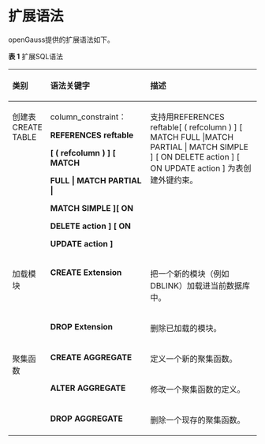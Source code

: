 # 扩展语法

openGauss提供的扩展语法如下。

**表 1**  扩展SQL语法

<a name="zh-cn_topic_0283137193_zh-cn_topic_0237122204_zh-cn_topic_0075052788_table20737187114943"></a>
<table><thead align="left"><tr id="zh-cn_topic_0283137193_zh-cn_topic_0237122204_zh-cn_topic_0075052788_row41283781114943"><th class="cellrowborder" valign="top" width="13.600000000000001%" id="mcps1.2.4.1.1"><p id="zh-cn_topic_0283137193_zh-cn_topic_0237122204_zh-cn_topic_0075052788_p11512152114943"><a name="zh-cn_topic_0283137193_zh-cn_topic_0237122204_zh-cn_topic_0075052788_p11512152114943"></a><a name="zh-cn_topic_0283137193_zh-cn_topic_0237122204_zh-cn_topic_0075052788_p11512152114943"></a>类别</p>
</th>
<th class="cellrowborder" valign="top" width="40.660000000000004%" id="mcps1.2.4.1.2"><p id="zh-cn_topic_0283137193_zh-cn_topic_0237122204_zh-cn_topic_0075052788_p60069106114943"><a name="zh-cn_topic_0283137193_zh-cn_topic_0237122204_zh-cn_topic_0075052788_p60069106114943"></a><a name="zh-cn_topic_0283137193_zh-cn_topic_0237122204_zh-cn_topic_0075052788_p60069106114943"></a>语法关键字</p>
</th>
<th class="cellrowborder" valign="top" width="45.739999999999995%" id="mcps1.2.4.1.3"><p id="zh-cn_topic_0283137193_zh-cn_topic_0237122204_zh-cn_topic_0075052788_p33759437114943"><a name="zh-cn_topic_0283137193_zh-cn_topic_0237122204_zh-cn_topic_0075052788_p33759437114943"></a><a name="zh-cn_topic_0283137193_zh-cn_topic_0237122204_zh-cn_topic_0075052788_p33759437114943"></a>描述</p>
</th>
</tr>
</thead>
<tbody><tr id="zh-cn_topic_0283137193_zh-cn_topic_0237122204_zh-cn_topic_0075052788_row4817543115488"><td class="cellrowborder" rowspan="1" valign="top" width="13.600000000000001%" headers="mcps1.2.4.1.1 "><p id="zh-cn_topic_0283137193_p3978173725318"><a name="zh-cn_topic_0283137193_p3978173725318"></a><a name="zh-cn_topic_0283137193_p3978173725318"></a>创建表CREATE TABLE</p>
</td>
 <td class="cellrowborder" valign="top" headers="mcps1.2.4.1.1 "><p id="p141025671220"><a name="p141025671220"></a><a name="p141025671220"></a>column_constraint：</p>
<p id="p341035641215"><a name="p341035641215"></a><a name="p341035641215"></a><strong id="b1883161111319"><a name="b1883161111319"></a><a name="b1883161111319"></a>REFERENCES reftable</strong></p>
<p id="p12410185617128"><a name="p12410185617128"></a><a name="p12410185617128"></a><strong id="b290261191317"><a name="b290261191317"></a><a name="b290261191317"></a>[ ( refcolumn ) ] [ MATCH</strong></p>
<p id="p3410155651211"><a name="p3410155651211"></a><a name="p3410155651211"></a><strong id="b2926131171315"><a name="b2926131171315"></a><a name="b2926131171315"></a>FULL | MATCH PARTIAL |</strong></p>
<p id="p14410165612122"><a name="p14410165612122"></a><a name="p14410165612122"></a><strong id="b49282114139"><a name="b49282114139"></a><a name="b49282114139"></a>MATCH SIMPLE ][ ON</strong></p>
<p id="p14101856141217"><a name="p14101856141217"></a><a name="p14101856141217"></a><strong id="b6929131191316"><a name="b6929131191316"></a><a name="b6929131191316"></a>DELETE action ] [ ON</strong></p>
<p id="p14410956131219"><a name="p14410956131219"></a><a name="p14410956131219"></a><strong id="b3932111141316"><a name="b3932111141316"></a><a name="b3932111141316"></a>UPDATE action ]</strong></p>
</td>
<td class="cellrowborder" valign="top" headers="mcps1.2.4.1.2 "><p id="p12950182813132"><a name="p12950182813132"></a><a name="p12950182813132"></a>支持用REFERENCES reftable[ ( refcolumn ) ] [ MATCH FULL |MATCH PARTIAL | MATCH SIMPLE ] [ ON DELETE action ] [ ON UPDATE action ] 为表创建外键约束。</p>
</td>   
</tr>
<tr id="zh-cn_topic_0283137193_zh-cn_topic_0237122204_zh-cn_topic_0075052788_row35399482114943"><td class="cellrowborder" rowspan="2" valign="top" width="13.600000000000001%" headers="mcps1.2.4.1.1 "><p id="zh-cn_topic_0283137193_zh-cn_topic_0237122204_zh-cn_topic_0075052788_p44996316142820"><a name="zh-cn_topic_0283137193_zh-cn_topic_0237122204_zh-cn_topic_0075052788_p44996316142820"></a><a name="zh-cn_topic_0283137193_zh-cn_topic_0237122204_zh-cn_topic_0075052788_p44996316142820"></a>加载模块</p>
</td>
<td class="cellrowborder" valign="top" width="40.660000000000004%" headers="mcps1.2.4.1.2 "><p id="zh-cn_topic_0283137193_zh-cn_topic_0237122204_zh-cn_topic_0075052788_p20822959142820"><a name="zh-cn_topic_0283137193_zh-cn_topic_0237122204_zh-cn_topic_0075052788_p20822959142820"></a><a name="zh-cn_topic_0283137193_zh-cn_topic_0237122204_zh-cn_topic_0075052788_p20822959142820"></a><strong id="zh-cn_topic_0283137193_zh-cn_topic_0237122204_zh-cn_topic_0075052788_b53188904142820"><a name="zh-cn_topic_0283137193_zh-cn_topic_0237122204_zh-cn_topic_0075052788_b53188904142820"></a><a name="zh-cn_topic_0283137193_zh-cn_topic_0237122204_zh-cn_topic_0075052788_b53188904142820"></a>CREATE Extension</strong></p>
</td>
<td class="cellrowborder" valign="top" width="45.739999999999995%" headers="mcps1.2.4.1.3 "><p id="zh-cn_topic_0283137193_zh-cn_topic_0237122204_zh-cn_topic_0075052788_p13333950142820"><a name="zh-cn_topic_0283137193_zh-cn_topic_0237122204_zh-cn_topic_0075052788_p13333950142820"></a><a name="zh-cn_topic_0283137193_zh-cn_topic_0237122204_zh-cn_topic_0075052788_p13333950142820"></a>把一个新的模块（例如DBLINK）加载进当前数据库中。</p>
</td>
</tr>
<tr id="zh-cn_topic_0283137193_zh-cn_topic_0237122204_zh-cn_topic_0075052788_row45377207114943"><td class="cellrowborder" valign="top" headers="mcps1.2.4.1.1 "><p id="zh-cn_topic_0283137193_zh-cn_topic_0237122204_zh-cn_topic_0075052788_p63915288142820"><a name="zh-cn_topic_0283137193_zh-cn_topic_0237122204_zh-cn_topic_0075052788_p63915288142820"></a><a name="zh-cn_topic_0283137193_zh-cn_topic_0237122204_zh-cn_topic_0075052788_p63915288142820"></a><strong id="zh-cn_topic_0283137193_zh-cn_topic_0237122204_zh-cn_topic_0075052788_b38366683142820"><a name="zh-cn_topic_0283137193_zh-cn_topic_0237122204_zh-cn_topic_0075052788_b38366683142820"></a><a name="zh-cn_topic_0283137193_zh-cn_topic_0237122204_zh-cn_topic_0075052788_b38366683142820"></a>DROP Extension</strong></p>
</td>
<td class="cellrowborder" valign="top" headers="mcps1.2.4.1.2 "><p id="zh-cn_topic_0283137193_zh-cn_topic_0237122204_zh-cn_topic_0075052788_p20693622142820"><a name="zh-cn_topic_0283137193_zh-cn_topic_0237122204_zh-cn_topic_0075052788_p20693622142820"></a><a name="zh-cn_topic_0283137193_zh-cn_topic_0237122204_zh-cn_topic_0075052788_p20693622142820"></a>删除已加载的模块。</p>
</td>
</tr>
<tr id="zh-cn_topic_0283137193_zh-cn_topic_0237122204_zh-cn_topic_0075052788_row61995526114943"><td class="cellrowborder" rowspan="3" valign="top" width="13.600000000000001%" headers="mcps1.2.4.1.1 "><p id="zh-cn_topic_0283137193_zh-cn_topic_0237122204_zh-cn_topic_0075052788_p24769162163319"><a name="zh-cn_topic_0283137193_zh-cn_topic_0237122204_zh-cn_topic_0075052788_p24769162163319"></a><a name="zh-cn_topic_0283137193_zh-cn_topic_0237122204_zh-cn_topic_0075052788_p24769162163319"></a>聚集函数</p>
</td>
<td class="cellrowborder" valign="top" width="40.660000000000004%" headers="mcps1.2.4.1.2 "><p id="zh-cn_topic_0283137193_zh-cn_topic_0237122204_zh-cn_topic_0075052788_p60145115163319"><a name="zh-cn_topic_0283137193_zh-cn_topic_0237122204_zh-cn_topic_0075052788_p60145115163319"></a><a name="zh-cn_topic_0283137193_zh-cn_topic_0237122204_zh-cn_topic_0075052788_p60145115163319"></a><strong id="zh-cn_topic_0283137193_zh-cn_topic_0237122204_zh-cn_topic_0075052788_b4435127163319"><a name="zh-cn_topic_0283137193_zh-cn_topic_0237122204_zh-cn_topic_0075052788_b4435127163319"></a><a name="zh-cn_topic_0283137193_zh-cn_topic_0237122204_zh-cn_topic_0075052788_b4435127163319"></a>CREATE AGGREGATE</strong></p>
</td>
<td class="cellrowborder" valign="top" width="45.739999999999995%" headers="mcps1.2.4.1.3 "><p id="zh-cn_topic_0283137193_zh-cn_topic_0237122204_zh-cn_topic_0075052788_p23701020163319"><a name="zh-cn_topic_0283137193_zh-cn_topic_0237122204_zh-cn_topic_0075052788_p23701020163319"></a><a name="zh-cn_topic_0283137193_zh-cn_topic_0237122204_zh-cn_topic_0075052788_p23701020163319"></a>定义一个新的聚集函数。</p>
</td>
</tr>
<tr id="zh-cn_topic_0283137193_zh-cn_topic_0237122204_zh-cn_topic_0075052788_row18853009114943"><td class="cellrowborder" valign="top" headers="mcps1.2.4.1.1 "><p id="zh-cn_topic_0283137193_zh-cn_topic_0237122204_zh-cn_topic_0075052788_p33298692163319"><a name="zh-cn_topic_0283137193_zh-cn_topic_0237122204_zh-cn_topic_0075052788_p33298692163319"></a><a name="zh-cn_topic_0283137193_zh-cn_topic_0237122204_zh-cn_topic_0075052788_p33298692163319"></a><strong id="zh-cn_topic_0283137193_zh-cn_topic_0237122204_zh-cn_topic_0075052788_b31252773163319"><a name="zh-cn_topic_0283137193_zh-cn_topic_0237122204_zh-cn_topic_0075052788_b31252773163319"></a><a name="zh-cn_topic_0283137193_zh-cn_topic_0237122204_zh-cn_topic_0075052788_b31252773163319"></a>ALTER AGGREGATE</strong></p>
</td>
<td class="cellrowborder" valign="top" headers="mcps1.2.4.1.2 "><p id="zh-cn_topic_0283137193_zh-cn_topic_0237122204_zh-cn_topic_0075052788_p48446667163319"><a name="zh-cn_topic_0283137193_zh-cn_topic_0237122204_zh-cn_topic_0075052788_p48446667163319"></a><a name="zh-cn_topic_0283137193_zh-cn_topic_0237122204_zh-cn_topic_0075052788_p48446667163319"></a>修改一个聚集函数的定义。</p>
</td>
</tr>
<tr id="zh-cn_topic_0283137193_zh-cn_topic_0237122204_zh-cn_topic_0075052788_row51713511114943"><td class="cellrowborder" valign="top" headers="mcps1.2.4.1.1 "><p id="zh-cn_topic_0283137193_zh-cn_topic_0237122204_zh-cn_topic_0075052788_p10640564163319"><a name="zh-cn_topic_0283137193_zh-cn_topic_0237122204_zh-cn_topic_0075052788_p10640564163319"></a><a name="zh-cn_topic_0283137193_zh-cn_topic_0237122204_zh-cn_topic_0075052788_p10640564163319"></a><strong id="zh-cn_topic_0283137193_zh-cn_topic_0237122204_zh-cn_topic_0075052788_b28656218163319"><a name="zh-cn_topic_0283137193_zh-cn_topic_0237122204_zh-cn_topic_0075052788_b28656218163319"></a><a name="zh-cn_topic_0283137193_zh-cn_topic_0237122204_zh-cn_topic_0075052788_b28656218163319"></a>DROP AGGREGATE</strong></p>
</td>
<td class="cellrowborder" valign="top" headers="mcps1.2.4.1.2 "><p id="zh-cn_topic_0283137193_zh-cn_topic_0237122204_zh-cn_topic_0075052788_p39452355163319"><a name="zh-cn_topic_0283137193_zh-cn_topic_0237122204_zh-cn_topic_0075052788_p39452355163319"></a><a name="zh-cn_topic_0283137193_zh-cn_topic_0237122204_zh-cn_topic_0075052788_p39452355163319"></a>删除一个现存的聚集函数。</p>
</td>
</tr>
</tbody>
</table>


